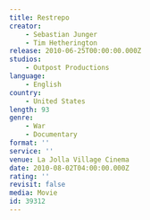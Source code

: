 ```yaml
---
title: Restrepo
creator:
    - Sebastian Junger
    - Tim Hetherington
release: 2010-06-25T00:00:00.000Z
studios:
    - Outpost Productions
language:
    - English
country:
    - United States
length: 93
genre:
    - War
    - Documentary
format: ''
service: ''
venue: La Jolla Village Cinema
date: 2010-08-02T04:00:00.000Z
rating: ''
revisit: false
media: Movie
id: 39312
---
```



